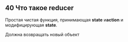 ## 40 Что такое reducer

Простая чистая функция, принимающая ​**state**​ и ​**action**​ и модифицирующая ​**state**​.

Должна возвращать новый объект
